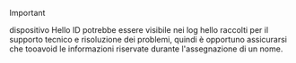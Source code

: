 > [!IMPORTANT]
> dispositivo Hello ID potrebbe essere visibile nei log hello raccolti per il supporto tecnico e risoluzione dei problemi, quindi è opportuno assicurarsi che tooavoid le informazioni riservate durante l'assegnazione di un nome.
>
